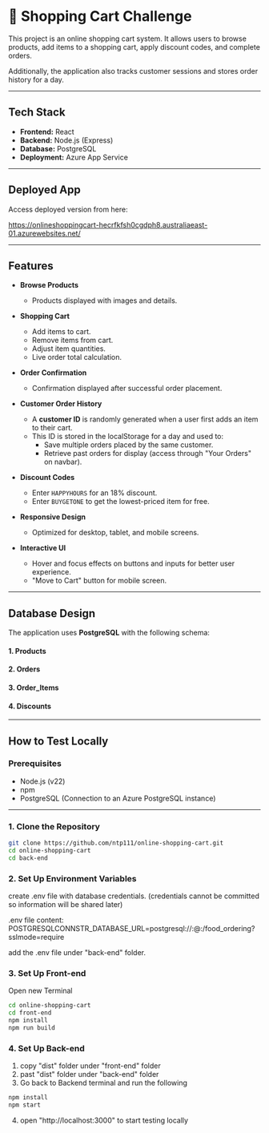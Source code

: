# 🛒 Shopping Cart Challenge

This project is an online shopping cart system. It allows users to browse products, add items to a shopping cart, apply discount codes, and complete orders. 

Additionally, the application also tracks customer sessions and stores order history for a day.

---

## Tech Stack

- **Frontend:** React
- **Backend:** Node.js (Express)
- **Database:** PostgreSQL
- **Deployment:** Azure App Service

---

## Deployed App
Access deployed version from here:

https://onlineshoppingcart-hecrfkfsh0cgdph8.australiaeast-01.azurewebsites.net/

---

## Features

- **Browse Products**
  - Products displayed with images and details.

- **Shopping Cart**
  - Add items to cart.
  - Remove items from cart.
  - Adjust item quantities.
  - Live order total calculation.

- **Order Confirmation**
  - Confirmation displayed after successful order placement.

- **Customer Order History**
  - A **customer ID** is randomly generated when a user first adds an item to their cart.
  - This ID is stored in the localStorage for a day and used to:
    - Save multiple orders placed by the same customer.
    - Retrieve past orders for display (access through "Your Orders" on navbar).

- **Discount Codes**
  - Enter `HAPPYHOURS` for an 18% discount.
  - Enter `BUYGETONE` to get the lowest-priced item for free.

- **Responsive Design**
  - Optimized for desktop, tablet, and mobile screens.

- **Interactive UI**
  - Hover and focus effects on buttons and inputs for better user experience.
  - "Move to Cart" button for mobile screen.

---

## Database Design

The application uses **PostgreSQL** with the following schema:

#### 1. Products
#### 2. Orders
#### 3. Order_Items
#### 4. Discounts

---

## How to Test Locally

### Prerequisites

- Node.js (v22)
- npm
- PostgreSQL (Connection to an Azure PostgreSQL instance)

---

### 1. Clone the Repository

```bash
git clone https://github.com/ntp111/online-shopping-cart.git
cd online-shopping-cart
cd back-end
```

### 2. Set Up Environment Variables
create .env file with database credentials. 
(credentials cannot be committed so information will be shared later)

.env file content:
POSTGRESQLCONNSTR_DATABASE_URL=postgresql://<username>:<password>@<server>:<port>/food_ordering?sslmode=require

add the .env file under "back-end" folder.


### 3. Set Up Front-end
Open new Terminal
```bash
cd online-shopping-cart
cd front-end
npm install
npm run build
```

### 4. Set Up Back-end
1. copy "dist" folder under "front-end" folder
2. past "dist" folder under "back-end" folder
3. Go back to Backend terminal and run the following
```bash
npm install
npm start
```

4. open "http://localhost:3000" to start testing locally


